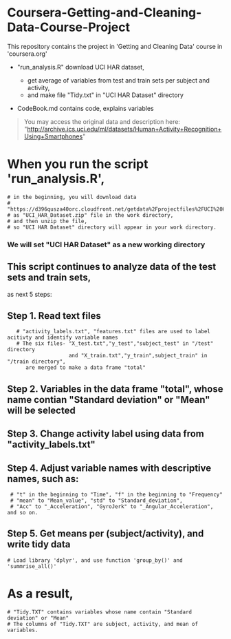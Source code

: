 # Coursera-Getting-and-Cleaning-Data-Course-Project
This repository contains the project in 'Getting and Cleaning Data' course in 'coursera.org'

* "run_analysis.R" download UCI HAR dataset,
   + get average of variables from test and train sets per subject and activity,
   + and make file "Tidy.txt" in "UCI HAR Dataset" directory

* CodeBook.md contains code, explains variables

> You may access the original data and description here:
   "http://archive.ics.uci.edu/ml/datasets/Human+Activity+Recognition+Using+Smartphones"

# When you run the script 'run_analysis.R',
    # in the beginning, you will download data
    # "https://d396qusza40orc.cloudfront.net/getdata%2Fprojectfiles%2FUCI%20HAR%20Dataset.zip"
    # as "UCI_HAR_Dataset.zip" file in the work directory,
    # and then unzip the file,
    # so "UCI HAR Dataset" directory will appear in your work directory.

### We will set "UCI HAR Dataset" as a new working directory


## This script continues to analyze data of the test sets and train sets,
 as next 5 steps:


## Step 1. Read text files 
       # "activity_labels.txt", "features.txt" files are used to label acitivty and identify variable names
       # The six files- "X_test.txt","y_test","subject_test" in "/test" directory 
                        and "X_train.txt","y_train",subject_train" in "/train directory",
          are merged to make a data frame "total"
       
## Step 2. Variables in the data frame "total", whose name contian  "Standard deviation" or "Mean" will be selected

## Step 3. Change activity label using data from "activity_labels.txt"

## Step 4. Adjust variable names with descriptive names, such as:
     # "t" in the beginning to "Time", "f" in the beginning to "Frequency"
     # "mean" to "Mean_value", "std" to "Standard_deviation",
     # "Acc" to "_Acceleration", "GyroJerk" to "_Angular_Acceleration", and so on.

## Step 5. Get means per (subject/activity), and write tidy data
    # Load library 'dplyr', and use function 'group_by()' and 'summrise_all()'

# As a result, 
    # "Tidy.TXT" contains variables whose name contain "Standard deviation" or "Mean"
    # The columns of "Tidy.TXT" are subject, activity, and mean of variables.
